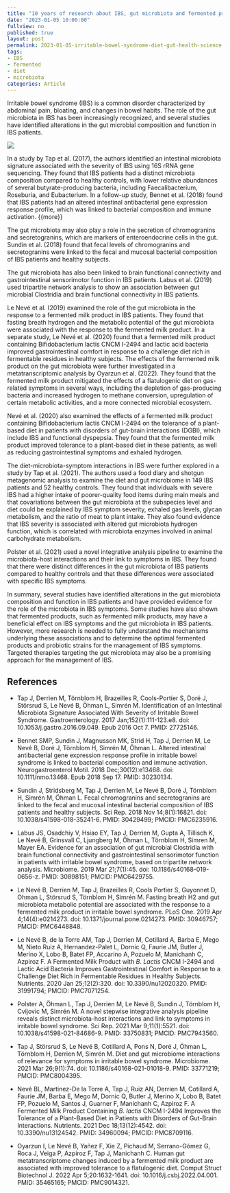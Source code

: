 ```yaml
---
title: "10 years of research about IBS, gut microbiota and fermented product at Danone Research - what do we found?"
date: "2023-01-05 10:00:00" 
fullview: no
published: true
layout: post
permalink: 2023-01-05-irritable-bowel-syndrome-diet-gut-health-science-danone-research.html
tags: 
- IBS
- fermented
- diet
- microbiota
categories: Article
---
```


Irritable bowel syndrome (IBS) is a common disorder characterized by abdominal pain, bloating, and changes in bowel habits. The role of the gut microbiota in IBS has been increasingly recognized, and several studies have identified alterations in the gut microbial composition and function in IBS patients.

![](https://pbs.twimg.com/media/E60R6XNWYAUR0Ou?format=jpg&name=4096x4096)

In a study by Tap et al. (2017), the authors identified an intestinal microbiota signature associated with the severity of IBS using 16S rRNA gene sequencing. They found that IBS patients had a distinct microbiota composition compared to healthy controls, with lower relative abundances of several butyrate-producing bacteria, including Faecalibacterium, Roseburia, and Eubacterium. In a follow-up study, Bennet et al. (2018) found that IBS patients had an altered intestinal antibacterial gene expression response profile, which was linked to bacterial composition and immune activation. {{more}} <!--more-->

The gut microbiota may also play a role in the secretion of chromogranins and secretogranins, which are markers of enteroendocrine cells in the gut. Sundin et al. (2018) found that fecal levels of chromogranins and secretogranins were linked to the fecal and mucosal bacterial composition of IBS patients and healthy subjects.

The gut microbiota has also been linked to brain functional connectivity and gastrointestinal sensorimotor function in IBS patients. Labus et al. (2019) used tripartite network analysis to show an association between gut microbial Clostridia and brain functional connectivity in IBS patients.

Le Nevé et al. (2019) examined the role of the gut microbiota in the response to a fermented milk product in IBS patients. They found that fasting breath hydrogen and the metabolic potential of the gut microbiota were associated with the response to the fermented milk product. In a separate study, Le Nevé et al. (2020) found that a fermented milk product containing Bifidobacterium lactis CNCM I-2494 and lactic acid bacteria improved gastrointestinal comfort in response to a challenge diet rich in fermentable residues in healthy subjects. The effects of the fermented milk product on the gut microbiota were further investigated in a metatranscriptomic analysis by Oyarzun et al. (2022). They found that the fermented milk product mitigated the effects of a flatulogenic diet on gas-related symptoms in several ways, including the depletion of gas-producing bacteria and increased hydrogen to methane conversion, upregulation of certain metabolic activities, and a more connected microbial ecosystem.

Nevé et al. (2020) also examined the effects of a fermented milk product containing Bifidobacterium lactis CNCM I-2494 on the tolerance of a plant-based diet in patients with disorders of gut-brain interactions (DGBI), which include IBS and functional dyspepsia. They found that the fermented milk product improved tolerance to a plant-based diet in these patients, as well as reducing gastrointestinal symptoms and exhaled hydrogen.

The diet-microbiota-symptom interactions in IBS were further explored in a study by Tap et al. (2021). The authors used a food diary and shotgun metagenomic analysis to examine the diet and gut microbiome in 149 IBS patients and 52 healthy controls. They found that individuals with severe IBS had a higher intake of poorer-quality food items during main meals and that covariations between the gut microbiota at the subspecies level and diet could be explained by IBS symptom severity, exhaled gas levels, glycan metabolism, and the ratio of meat to plant intake. They also found evidence that IBS severity is associated with altered gut microbiota hydrogen function, which is correlated with microbiota enzymes involved in animal carbohydrate metabolism.

Polster et al. (2021) used a novel integrative analysis pipeline to examine the microbiota-host interactions and their link to symptoms in IBS. They found that there were distinct differences in the gut microbiota of IBS patients compared to healthy controls and that these differences were associated with specific IBS symptoms.

In summary, several studies have identified alterations in the gut microbiota composition and function in IBS patients and have provided evidence for the role of the microbiota in IBS symptoms. Some studies have also shown that fermented products, such as fermented milk products, may have a beneficial effect on IBS symptoms and the gut microbiota in IBS patients. However, more research is needed to fully understand the mechanisms underlying these associations and to determine the optimal fermented products and probiotic strains for the management of IBS symptoms. Targeted therapies targeting the gut microbiota may also be a promising approach for the management of IBS.


## References

- Tap J, Derrien M, Törnblom H, Brazeilles R, Cools-Portier S, Doré J, Störsrud
S, Le Nevé B, Öhman L, Simrén M. Identification of an Intestinal Microbiota
Signature Associated With Severity of Irritable Bowel Syndrome.
Gastroenterology. 2017 Jan;152(1):111-123.e8. doi: 10.1053/j.gastro.2016.09.049.
Epub 2016 Oct 7. PMID: 27725146.

- Bennet SMP, Sundin J, Magnusson MK, Strid H, Tap J, Derrien M, Le Nevé B,
Doré J, Törnblom H, Simrén M, Öhman L. Altered intestinal antibacterial gene
expression response profile in irritable bowel syndrome is linked to bacterial
composition and immune activation. Neurogastroenterol Motil. 2018
Dec;30(12):e13468. doi: 10.1111/nmo.13468. Epub 2018 Sep 17. PMID: 30230134.

- Sundin J, Stridsberg M, Tap J, Derrien M, Le Nevé B, Doré J, Törnblom H,
Simrén M, Öhman L. Fecal chromogranins and secretogranins are linked to the
fecal and mucosal intestinal bacterial composition of IBS patients and healthy
subjects. Sci Rep. 2018 Nov 14;8(1):16821. doi: 10.1038/s41598-018-35241-6.
PMID: 30429499; PMCID: PMC6235916.

- Labus JS, Osadchiy V, Hsiao EY, Tap J, Derrien M, Gupta A, Tillisch K, Le
Nevé B, Grinsvall C, Ljungberg M, Öhman L, Törnblom H, Simren M, Mayer EA.
Evidence for an association of gut microbial Clostridia with brain functional
connectivity and gastrointestinal sensorimotor function in patients with
irritable bowel syndrome, based on tripartite network analysis. Microbiome. 2019
Mar 21;7(1):45. doi: 10.1186/s40168-019-0656-z. PMID: 30898151; PMCID:
PMC6429755.

- Le Nevé B, Derrien M, Tap J, Brazeilles R, Cools Portier S, Guyonnet D, Ohman
L, Störsrud S, Törnblom H, Simrén M. Fasting breath H2 and gut microbiota
metabolic potential are associated with the response to a fermented milk product
in irritable bowel syndrome. PLoS One. 2019 Apr 4;14(4):e0214273. doi:
10.1371/journal.pone.0214273. PMID: 30946757; PMCID: PMC6448848.

- Le Nevé B, de la Torre AM, Tap J, Derrien M, Cotillard A, Barba E, Mego M,
Nieto Ruiz A, Hernandez-Palet L, Dornic Q, Faurie JM, Butler J, Merino X, Lobo
B, Batet FP, Accarino A, Pozuelo M, Manichanh C, Azpiroz F. A Fermented Milk
Product with <i>B. Lactis</i> CNCM I-2494 and Lactic Acid Bacteria Improves
Gastrointestinal Comfort in Response to a Challenge Diet Rich in Fermentable
Residues in Healthy Subjects. Nutrients. 2020 Jan 25;12(2):320. doi:
10.3390/nu12020320. PMID: 31991794; PMCID: PMC7071254.

- Polster A, Öhman L, Tap J, Derrien M, Le Nevé B, Sundin J, Törnblom H,
Cvijovic M, Simrén M. A novel stepwise integrative analysis pipeline reveals
distinct microbiota-host interactions and link to symptoms in irritable bowel
syndrome. Sci Rep. 2021 Mar 9;11(1):5521. doi: 10.1038/s41598-021-84686-9. PMID:
33750831; PMCID: PMC7943560.

- Tap J, Störsrud S, Le Nevé B, Cotillard A, Pons N, Doré J, Öhman L, Törnblom
H, Derrien M, Simrén M. Diet and gut microbiome interactions of relevance for
symptoms in irritable bowel syndrome. Microbiome. 2021 Mar 26;9(1):74. doi:
10.1186/s40168-021-01018-9. PMID: 33771219; PMCID: PMC8004395.

- Nevé BL, Martinez-De la Torre A, Tap J, Ruiz AN, Derrien M, Cotillard A,
Faurie JM, Barba E, Mego M, Dornic Q, Butler J, Merino X, Lobo B, Batet FP,
Pozuelo M, Santos J, Guarner F, Manichanh C, Azpiroz F. A Fermented Milk Product
Containing <i>B. lactis</i> CNCM I-2494 Improves the Tolerance of a Plant-Based
Diet in Patients with Disorders of Gut-Brain Interactions. Nutrients. 2021 Dec
18;13(12):4542. doi: 10.3390/nu13124542. PMID: 34960094; PMCID: PMC8709116.

- Oyarzun I, Le Nevé B, Yañez F, Xie Z, Pichaud M, Serrano-Gómez G, Roca J,
Veiga P, Azpiroz F, Tap J, Manichanh C. Human gut metatranscriptome changes
induced by a fermented milk product are associated with improved tolerance to a
flatulogenic diet. Comput Struct Biotechnol J. 2022 Apr 5;20:1632-1641. doi:
10.1016/j.csbj.2022.04.001. PMID: 35465165; PMCID: PMC9014321.






